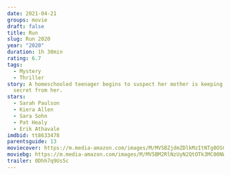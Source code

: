 ```yaml
---
date: 2021-04-21
groups: movie
draft: false
title: Run
slug: Run 2020
year: "2020"
duration: 1h 30min
rating: 6.7
tags:
  - Mystery
  - Thriller
story: A homeschooled teenager begins to suspect her mother is keeping a dark
  secret from her.
stars:
  - Sarah Paulson
  - Kiera Allen
  - Sara Sohn
  - Pat Healy
  - Erik Athavale
imdbid: tt8633478
parentsguide: 13
moviecover: https://m.media-amazon.com/images/M/MV5BZjdmZDlkMzItNTg0OS00MjAxLWE0ZTQtZjdhOWM1MTJkOTc0XkEyXkFqcGdeQXVyODE5NzE3OTE@._V1_FMjpg_UX1215_.jpg
moviebg: https://m.media-amazon.com/images/M/MV5BM2RlNzUyN2QtOTk3MC00NWRmLTk2OWYtZWIyMWNjNWFmYTkzXkEyXkFqcGdeQXVyMTEyMjM2NDc2._V1_FMjpg_UX1280_.jpg
trailer: 0Dhh7q9Us5c
---
```

